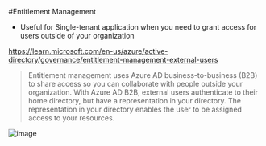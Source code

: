 #Entitlement Management  

* Useful for Single-tenant application when you need to grant access for users outside of your organization

https://learn.microsoft.com/en-us/azure/active-directory/governance/entitlement-management-external-users
> Entitlement management uses Azure AD business-to-business (B2B) to share access so you can collaborate with people outside your organization.
> With Azure AD B2B, external users authenticate to their home directory, but have a representation in your directory.
> The representation in your directory enables the user to be assigned access to your resources.

![image](https://github.com/Glareone/AZ-304-305-SA-And-Architecture-Design-In-Depth/assets/4239376/b9e3759e-a3de-495f-8858-687678b131e3)
